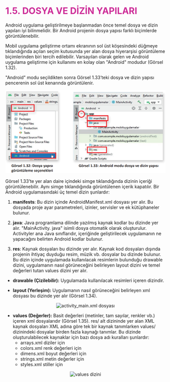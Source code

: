 <h1 style="color:#cd2d98;">1.5. DOSYA VE DİZİN YAPILARI</h1>

Android uygulama geliştirilmeye başlanmadan önce temel dosya ve dizin yapıları iyi bilinmelidir. Bir Android projenin dosya yapısı farklı biçimlerde görüntülenebilir.

Mobil uygulama geliştirme ortamı ekranının sol üst köşesindeki düğmeye tıklandığında açılan seçim kutusunda yer alan dosya hiyerarşisi görüntüleme biçimlerinden biri tercih edilebilir. Varsayılan olarak gelen ve Android uygulama geliştirme için kullanımı en kolay olan "Android" modudur (Görsel 1.32).

"Android" modu seçildikten sonra Görsel 1.33’teki dosya ve dizin yapısı pencerenin sol üst kenarında görüntülenir.
<div style="display:block;text-align:center">

![Dosya yapısı görüntüleme seçenekleri  Android modu dosya ve dizin yapısı](./mobil-uygulama-gelistirmeye-hazirlik/gorsel-1.32-dosya-yapisi-goruntuleme-secenekleri-gorsel-1.33-android-modu-dosya-ve-dizin-yapisi.png)
</div>

Görsel 1.33’te yer alan daire içindeki simge tıklandığında dizinin içeriği görüntülenebilir. Aynı simge tıklandığında görüntülenen içerik kapatılır. Bir Android uygulamasındaki üç temel dizin şunlardır:

1. **manifests**: Bu dizin içinde AndroidManifest.xml dosyası yer alır. Bu dosyada proje ayar parametreleri, izinler, servisler ve ek kütüphaneler bulunur.

2. **java**: Java programlama dilinde yazılmış kaynak kodlar bu dizinde yer alır. "MainActivity. java" isimli dosya otomatik olarak oluşturulur. Activityler ana Java sınıflarıdır, içeriğinde geliştirilecek uygulamanın ne yapacağını belirten Android kodlar bulunur.

3. **res**: Kaynak dosyaları bu dizinde yer alır. Kaynak kod dosyaları dışında projenin ihtiyaç duyduğu resim, müzik vb. dosyalar bu dizinde bulunur. Bu dizin içinde uygulamada kullanılacak resimlerin bulunduğu drawable dizini, uygulamanın nasıl görüneceğini belirleyen layout dizini ve temel değerleri tutan values dizini yer alır.

- **drawable (Çizilebilir):** Uygulamada kullanılacak resimleri içeren dizindir.

- **layout (Yerleşim):** Uygulamanın nasıl görüneceğini belirleyen xml dosyası bu dizinde yer alır (Görsel 1.34).
<div style="display:block;text-align:center">

![activity_main.xml dosyası](./mobil-uygulama-gelistirmeye-hazirlik/gorsel-1.34-activity_main.xml-dosyasi.png)
</div>

- **values (Değerler):** Basit değerleri (metinler, tam sayılar, renkler vb.) içeren xml dosyalarıdır (Görsel 1.35). res/ alt dizininde yer alan XML kaynak dosyaları XML adına göre tek bir kaynak tanımlarken values/ dizinindeki dosyalar birden fazla kaynağı tanımlar. Bu dizinde oluşturulabilecek kaynaklar için bazı dosya adı kuralları şunlardır:
    - arrays.xml diziler için
    - colors.xml renk değerleri için
    - dimens.xml boyut değerleri için
    - strings.xml metin değerler için
    - styles.xml stiller için
<div style="display:block;text-align:center">

![values dizini](./mobil-uygulama-gelistirmeye-hazirlik/values-dizini.png)</div>